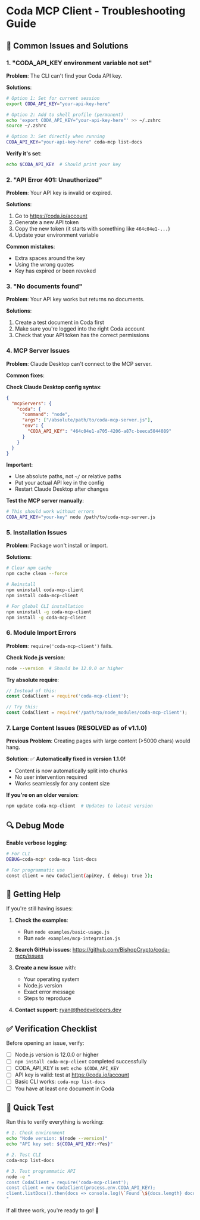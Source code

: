 # Coda MCP Client - Troubleshooting Guide

## 🔧 Common Issues and Solutions

### 1. "CODA_API_KEY environment variable not set"

**Problem**: The CLI can't find your Coda API key.

**Solutions**:
```bash
# Option 1: Set for current session
export CODA_API_KEY="your-api-key-here"

# Option 2: Add to shell profile (permanent)
echo 'export CODA_API_KEY="your-api-key-here"' >> ~/.zshrc
source ~/.zshrc

# Option 3: Set directly when running
CODA_API_KEY="your-api-key-here" coda-mcp list-docs
```

**Verify it's set**:
```bash
echo $CODA_API_KEY  # Should print your key
```

### 2. "API Error 401: Unauthorized"

**Problem**: Your API key is invalid or expired.

**Solutions**:
1. Go to https://coda.io/account
2. Generate a new API token
3. Copy the new token (it starts with something like `464c04e1-...`)
4. Update your environment variable

**Common mistakes**:
- Extra spaces around the key
- Using the wrong quotes
- Key has expired or been revoked

### 3. "No documents found"

**Problem**: Your API key works but returns no documents.

**Solutions**:
1. Create a test document in Coda first
2. Make sure you're logged into the right Coda account
3. Check that your API token has the correct permissions

### 4. MCP Server Issues

**Problem**: Claude Desktop can't connect to the MCP server.

**Common fixes**:

**Check Claude Desktop config syntax**:
```json
{
  "mcpServers": {
    "coda": {
      "command": "node",
      "args": ["/absolute/path/to/coda-mcp-server.js"],
      "env": {
        "CODA_API_KEY": "464c04e1-a705-4206-a87c-beeca5044089"
      }
    }
  }
}
```

**Important**:
- Use absolute paths, not `~/` or relative paths
- Put your actual API key in the config
- Restart Claude Desktop after changes

**Test the MCP server manually**:
```bash
# This should work without errors
CODA_API_KEY="your-key" node /path/to/coda-mcp-server.js
```

### 5. Installation Issues

**Problem**: Package won't install or import.

**Solutions**:
```bash
# Clear npm cache
npm cache clean --force

# Reinstall
npm uninstall coda-mcp-client
npm install coda-mcp-client

# For global CLI installation
npm uninstall -g coda-mcp-client
npm install -g coda-mcp-client
```

### 6. Module Import Errors

**Problem**: `require('coda-mcp-client')` fails.

**Check Node.js version**:
```bash
node --version  # Should be 12.0.0 or higher
```

**Try absolute require**:
```javascript
// Instead of this:
const CodaClient = require('coda-mcp-client');

// Try this:
const CodaClient = require('/path/to/node_modules/coda-mcp-client');
```

### 7. Large Content Issues (RESOLVED as of v1.1.0)

**Previous Problem**: Creating pages with large content (>5000 chars) would hang.

**Solution**: ✅ **Automatically fixed in version 1.1.0!**
- Content is now automatically split into chunks
- No user intervention required
- Works seamlessly for any content size

**If you're on an older version**:
```bash
npm update coda-mcp-client  # Updates to latest version
```

## 🔍 Debug Mode

**Enable verbose logging**:
```bash
# For CLI
DEBUG=coda-mcp* coda-mcp list-docs

# For programmatic use
const client = new CodaClient(apiKey, { debug: true });
```

## 📧 Getting Help

If you're still having issues:

1. **Check the examples**:
   - Run `node examples/basic-usage.js`
   - Run `node examples/mcp-integration.js`

2. **Search GitHub issues**: https://github.com/BishopCrypto/coda-mcp/issues

3. **Create a new issue** with:
   - Your operating system
   - Node.js version
   - Exact error message
   - Steps to reproduce

4. **Contact support**: ryan@thedevelopers.dev

## ✅ Verification Checklist

Before opening an issue, verify:

- [ ] Node.js version is 12.0.0 or higher
- [ ] `npm install coda-mcp-client` completed successfully
- [ ] CODA_API_KEY is set: `echo $CODA_API_KEY`
- [ ] API key is valid: test at https://coda.io/account
- [ ] Basic CLI works: `coda-mcp list-docs`
- [ ] You have at least one document in Coda

## 🎯 Quick Test

Run this to verify everything is working:

```bash
# 1. Check environment
echo "Node version: $(node --version)"
echo "API key set: ${CODA_API_KEY:+Yes}"

# 2. Test CLI
coda-mcp list-docs

# 3. Test programmatic API
node -e "
const CodaClient = require('coda-mcp-client');
const client = new CodaClient(process.env.CODA_API_KEY);
client.listDocs().then(docs => console.log(\`Found \${docs.length} documents\`));
"
```

If all three work, you're ready to go! 🚀

